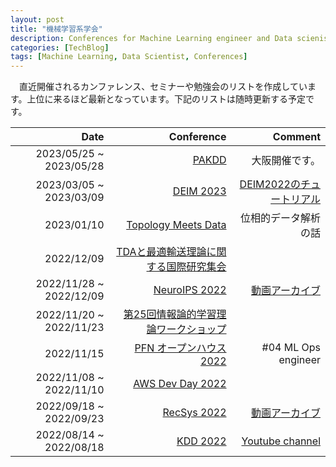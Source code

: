 ```yaml
---
layout: post
title: "機械学習系学会"
description: Conferences for Machine Learning engineer and Data scienist
categories: [TechBlog]
tags: [Machine Learning, Data Scientist, Conferences]
---
```


　直近開催されるカンファレンス、セミナーや勉強会のリストを作成しています。上位に来るほど最新となっています。下記のリストは随時更新する予定です。


|Date|Conference|Comment|
|--:|--:|--:|
|2023/05/25 ~ 2023/05/28|[PAKDD](https://pakdd2023.org/)|大阪開催です。|
|2023/03/05 ~ 2023/03/09|[DEIM 2023](https://event.dbsj.org/deim2023/)|[DEIM2022のチュートリアル](https://www.youtube.com/channel/UCaOkRhbjsqviiDQdKn-p0HA/videos)|
|2023/01/10|[Topology Meets Data](https://data-descriptive-science.org/meet/)|位相的データ解析の話|
|2022/12/09|[TDAと最適輸送理論に関する国際研究集会](https://www.dropbox.com/s/5y3zwutoihpwt2z/Poster.pdf?dl=0)||
|2022/11/28 ~ 2022/12/09|[NeuroIPS 2022](https://nips.cc/Conferences/2022)|[動画アーカイブ](https://videos.neurips.cc/)|
|2022/11/20 ~ 2022/11/23|[第25回情報論的学習理論ワークショップ](https://ibisml.org/ibis2022/)||
|2022/11/15|[PFN オープンハウス 2022](https://preferred-networks.connpass.com/event/263680/)| #04 ML Ops engineer|
|2022/11/08 ~ 2022/11/10|[AWS Dev Day 2022](https://aws.amazon.com/jp/events/devday/japan/?trk=e5ecdc5a-697d-49b7-9e4a-099d639637e2&trkCampaign=aws-devday-2022-jp&sc_channel=sm&aws-dev-day-2022-japan-cards.sort-by=item.additionalFields.sortOrder&aws-dev-day-2022-japan-cards.sort-order=asc&awsf.aws-dev-day-2022-japan-filter-session-category2=*all&awsf.aws-dev-day-2022-japan-filter-track=track%23track-a&awsf.aws-dev-day-2022-japan-filter-dev-type=*all&awsf.aws-dev-day-2022-japan-filter-dev-subject=*all&awsf.aws-dev-day-2022-japan-filter-tech-category=*all&awsf.aws-dev-day-2022-japan-filter-dev-level=*all)||
|2022/09/18 ~ 2022/09/23|[RecSys 2022](https://recsys.acm.org/recsys22/program/)|[動画アーカイブ](https://vimeo.com/user184110944)|
|2022/08/14 ~ 2022/08/18|[KDD 2022](https://kdd.org/kdd2022/index.html)|[Youtube channel](https://www.youtube.com/user/TheOfficialACM/videos)|
